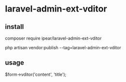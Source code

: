 # laravel-admin-ext-vditor


## install ##
composer require ipear/laravel-admin-ext-vditor

php artisan vendor:publish --tag=laravel-admin-ext-vditor


## usage ##
$form->vditor('content', 'title');
